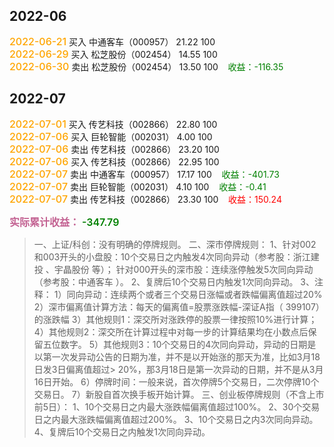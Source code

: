 ## 2022-06
<font style="color:orange;font-size:16px;font-weight:500">2022-06-21</font>
买入 中通客车（000957） 21.22 100 <br>
<font style="color:orange;font-size:16px;font-weight:500">2022-06-29</font>
买入 松芝股份（002454） 14.55 100 <br>
<font style="color:orange;font-size:16px;font-weight:500">2022-06-30</font>
卖出 松芝股份（002454） 13.50 100 &nbsp;&nbsp;&nbsp;<font style='color:green'>收益：-116.35</font><br>

## 2022-07
<font style="color:orange;font-size:16px;font-weight:500">2022-07-01</font>
买入 传艺科技（002866） 22.80 100 <br>
<font style="color:orange;font-size:16px;font-weight:500">2022-07-06</font>
买入 巨轮智能（002031） 4.00 100 <br>
<font style="color:orange;font-size:16px;font-weight:500">2022-07-06</font>
卖出 传艺科技（002866） 23.20 100 <br>
<font style="color:orange;font-size:16px;font-weight:500">2022-07-06</font>
买入 传艺科技（002866） 22.95 100 <br>
<font style="color:orange;font-size:16px;font-weight:500">2022-07-07</font>
卖出 中通客车（000957） 17.17 100 &nbsp;&nbsp;&nbsp;<font style='color:green'>收益：-401.73</font><br>
<font style="color:orange;font-size:16px;font-weight:500">2022-07-07</font>
卖出 巨轮智能（002031） 4.10 100 &nbsp;&nbsp;&nbsp;<font style='color:green'>收益：-0.41</font><br>
<font style="color:orange;font-size:16px;font-weight:500">2022-07-07</font>
卖出 传艺科技（002866） 23.30 100 &nbsp;&nbsp;&nbsp;<font style='color:red'>收益：150.24</font><br>


<font style="color:#c36292;font-size:16px;font-weight:600">实际累计收益：</font>
<font style='color:green;font-size:16px;font-weight:600'>-347.79</font><br>


> 一、上证/科创：没有明确的停牌规则。
> 二、深市停牌规则：
> 1、针对002和003开头的小盘股：10个交易日之内触发4次同向异动（参考股：浙江建投 、宇晶股份 等）；
> 针对000开头的深市股：连续涨停触发5次同向异动（参考股：中通客车 ）。
> 2、复牌后10个交易日内触发1次同向异动。
> 3、注释：
> 1）同向异动：连续两个或者三个交易日涨幅或者跌幅偏离值超过20%
> 2）深市偏离值计算方法：每天的偏离值=股票涨跌幅-深证A指（ 399107）的涨跌幅
> 3）其他规则1：深交所对涨跌停的股票一律按照10%进行计算；
> 4）其他规则2：深交所在计算过程中对每一步的计算结果均在小数点后保留五位数字。
> 5）其他规则3：10个交易日的4次同向异动，异动的日期是以第一次发异动公告的日期为准，并不是以开始涨的那天为准，比如3月18日发3日偏离值超过> 20%，那3月18日是第一次异动的日期，并不是从3月16日开始。
> 6）停牌时间：一般来说，首次停牌5个交易日，二次停牌10个交易日。
> 7）新股自首次换手板开始计算。
> 三、创业板停牌规则（不含上市前5日）：
> 1、10个交易日之内最大涨跌幅偏离值超过100%。
> 2、30个交易日之内最大涨跌幅偏离值超过200%。
> 3、10个交易日之内3次同向异动。
> 4、复牌后10个交易日之内触发1次同向异动。